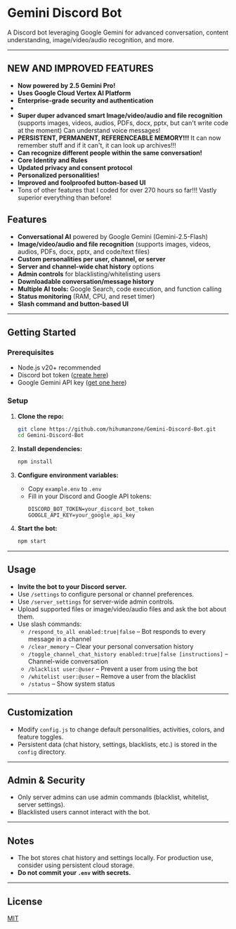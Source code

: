# Gemini Discord Bot

A Discord bot leveraging Google Gemini for advanced conversation, content understanding, image/video/audio recognition, and more.

---

## NEW AND IMPROVED FEATURES
- **Now powered by 2.5 Gemini Pro!**
- **Uses Google Cloud Vertex AI Platform**
- **Enterprise-grade security and authentication**
- 
- **Super duper advanced smart Image/video/audio and file recognition** (supports images, videos, audios, PDFs, docx, pptx, but can't write code at the moment) Can understand voice messages!
- **PERSISTENT, PERMANENT, REFERENCEABLE MEMORY!!!** It can now remember stuff and if it can't, it can look up archives!!!
- **Can recognize different people within the same conversation!**
- **Core Identity and Rules**
- **Updated privacy and consent protocol**
- **Personalized personalities!**
- **Improved and foolproofed button-based UI**
- Tons of other features that I coded for over 270 hours so far!!! Vastly superior everything than before!

## Features

- **Conversational AI** powered by Google Gemini (Gemini-2.5-Flash)
- **Image/video/audio and file recognition** (supports images, videos, audios, PDFs, docx, pptx, and code/text files)
- **Custom personalities per user, channel, or server**
- **Server and channel-wide chat history** options
- **Admin controls** for blacklisting/whitelisting users
- **Downloadable conversation/message history**
- **Multiple AI tools:** Google Search, code execution, and function calling
- **Status monitoring** (RAM, CPU, and reset timer)
- **Slash command and button-based UI**

---

## Getting Started

### Prerequisites

- Node.js v20+ recommended
- Discord bot token ([create here](https://discord.com/developers/applications))
- Google Gemini API key ([get one here](https://aistudio.google.com/app/apikey))

### Setup

1. **Clone the repo:**
    ```bash
    git clone https://github.com/hihumanzone/Gemini-Discord-Bot.git
    cd Gemini-Discord-Bot
    ```

2. **Install dependencies:**
    ```bash
    npm install
    ```

3. **Configure environment variables:**
    - Copy `example.env` to `.env`
    - Fill in your Discord and Google API tokens:
      ```
      DISCORD_BOT_TOKEN=your_discord_bot_token
      GOOGLE_API_KEY=your_google_api_key
      ```

4. **Start the bot:**
    ```bash
    npm start
    ```

---

## Usage

- **Invite the bot to your Discord server.**
- Use `/settings` to configure personal or channel preferences.
- Use `/server_settings` for server-wide admin controls.
- Upload supported files or image/video/audio files and ask the bot about them.
- Use slash commands:
    - `/respond_to_all enabled:true|false` – Bot responds to every message in a channel
    - `/clear_memory` – Clear your personal conversation history
    - `/toggle_channel_chat_history enabled:true|false [instructions]` – Channel-wide conversation
    - `/blacklist user:@user` – Prevent a user from using the bot
    - `/whitelist user:@user` – Remove a user from the blacklist
    - `/status` – Show system status

---

## Customization

- Modify `config.js` to change default personalities, activities, colors, and feature toggles.
- Persistent data (chat history, settings, blacklists, etc.) is stored in the `config` directory.

---

## Admin & Security

- Only server admins can use admin commands (blacklist, whitelist, server settings).
- Blacklisted users cannot interact with the bot.

---

## Notes

- The bot stores chat history and settings locally. For production use, consider using persistent cloud storage.
- **Do not commit your `.env` with secrets.**

---

## License

[MIT](LICENSE.md)
